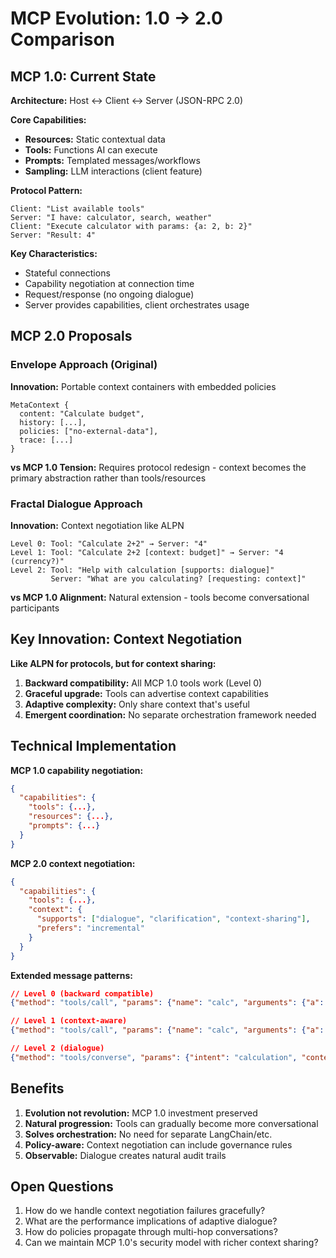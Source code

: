 # MCP Evolution: 1.0 → 2.0 Comparison

## MCP 1.0: Current State

**Architecture:** Host ↔ Client ↔ Server (JSON-RPC 2.0)

**Core Capabilities:**
- **Resources:** Static contextual data
- **Tools:** Functions AI can execute  
- **Prompts:** Templated messages/workflows
- **Sampling:** LLM interactions (client feature)

**Protocol Pattern:**
```
Client: "List available tools"
Server: "I have: calculator, search, weather"
Client: "Execute calculator with params: {a: 2, b: 2}"
Server: "Result: 4"
```

**Key Characteristics:**
- Stateful connections
- Capability negotiation at connection time
- Request/response (no ongoing dialogue)
- Server provides capabilities, client orchestrates usage

## MCP 2.0 Proposals

### Envelope Approach (Original)
**Innovation:** Portable context containers with embedded policies
```
MetaContext {
  content: "Calculate budget",
  history: [...],
  policies: ["no-external-data"],
  trace: [...]
}
```

**vs MCP 1.0 Tension:** Requires protocol redesign - context becomes the primary abstraction rather than tools/resources

### Fractal Dialogue Approach  
**Innovation:** Context negotiation like ALPN
```
Level 0: Tool: "Calculate 2+2" → Server: "4"
Level 1: Tool: "Calculate 2+2 [context: budget]" → Server: "4 (currency?)"
Level 2: Tool: "Help with calculation [supports: dialogue]" 
         Server: "What are you calculating? [requesting: context]"
```

**vs MCP 1.0 Alignment:** Natural extension - tools become conversational participants

## Key Innovation: Context Negotiation

**Like ALPN for protocols, but for context sharing:**

1. **Backward compatibility:** All MCP 1.0 tools work (Level 0)
2. **Graceful upgrade:** Tools can advertise context capabilities
3. **Adaptive complexity:** Only share context that's useful
4. **Emergent coordination:** No separate orchestration framework needed

## Technical Implementation

**MCP 1.0 capability negotiation:**
```json
{
  "capabilities": {
    "tools": {...},
    "resources": {...},
    "prompts": {...}
  }
}
```

**MCP 2.0 context negotiation:**
```json
{
  "capabilities": {
    "tools": {...},
    "context": {
      "supports": ["dialogue", "clarification", "context-sharing"],
      "prefers": "incremental"
    }
  }
}
```

**Extended message patterns:**
```json
// Level 0 (backward compatible)
{"method": "tools/call", "params": {"name": "calc", "arguments": {"a": 2, "b": 2}}}

// Level 1 (context-aware)
{"method": "tools/call", "params": {"name": "calc", "arguments": {"a": 2, "b": 2}, "context": {"purpose": "budget"}}}

// Level 2 (dialogue)
{"method": "tools/converse", "params": {"intent": "calculation", "context": {"purpose": "budget"}, "supports": ["clarification"]}}
```

## Benefits

1. **Evolution not revolution:** MCP 1.0 investment preserved
2. **Natural progression:** Tools can gradually become more conversational
3. **Solves orchestration:** No need for separate LangChain/etc.
4. **Policy-aware:** Context negotiation can include governance rules
5. **Observable:** Dialogue creates natural audit trails

## Open Questions

1. How do we handle context negotiation failures gracefully?
2. What are the performance implications of adaptive dialogue?
3. How do policies propagate through multi-hop conversations?
4. Can we maintain MCP 1.0's security model with richer context sharing?